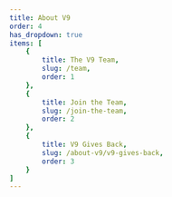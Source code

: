 ```yaml
---
title: About V9
order: 4
has_dropdown: true
items: [
    {
        title: The V9 Team,
        slug: /team,
        order: 1
    },
    {
        title: Join the Team,
        slug: /join-the-team,
        order: 2
    },
    {
        title: V9 Gives Back,
        slug: /about-v9/v9-gives-back,
        order: 3
    }
]
---
```

